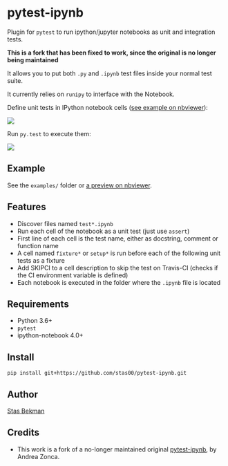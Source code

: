 # pytest-ipynb

Plugin for `pytest` to run ipython/jupyter notebooks as unit and integration tests.

**This is a fork that has been fixed to work, since the original is no longer being maintained**

It allows you to put both `.py` and `.ipynb` test files inside your normal test suite.

It currently relies on `runipy` to interface with the Notebook.

Define unit tests in IPython notebook cells ([see example on
nbviewer](http://nbviewer.ipython.org/github/stas00/pytest-ipynb/blob/master/examples/test_series_plots.ipynb)):

![](https://github.com/stas00/pytest-ipynb/raw/master/img/pytest-ipynb_notebook.png)

Run `py.test` to execute them:

![](https://github.com/stas00/pytest-ipynb/raw/master/img/pytest-ipynb_output.png)

## Example

See the `examples/` folder or [a preview on
nbviewer](http://nbviewer.ipython.org/github/stas00/pytest-ipynb/blob/master/examples/test_series_plots.ipynb).

## Features

-   Discover files named `test*.ipynb`
-   Run each cell of the notebook as a unit test (just use `assert`)
-   First line of each cell is the test name, either as docstring,
    comment or function name
-   A cell named `fixture*` or `setup*` is run before each of the
    following unit tests as a fixture
-   Add SKIPCI to a cell description to skip the test on Travis-CI
    (checks if the CI environment variable is defined)
-   Each notebook is executed in the folder where the `.ipynb` file is
    located

## Requirements

-   Python 3.6+
-   `pytest`
-   ipython-notebook 4.0+

## Install

```
pip install git+https://github.com/stas00/pytest-ipynb.git
```

## Author

[Stas Bekman](https://github.com/stas00/)


## Credits

- This work is a fork of a no-longer maintained original  [pytest-ipynb](https://github.com/zonca/pytest-ipynb), by Andrea Zonca.
